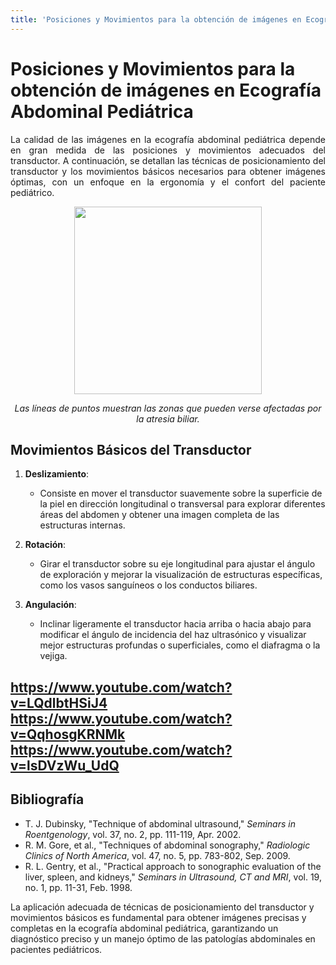 ```yaml
---
title: 'Posiciones y Movimientos para la obtención de imágenes en Ecografía Abdominal Pediátrica'
---
```



# Posiciones y Movimientos para la obtención de imágenes en Ecografía Abdominal Pediátrica

<p align="justify"> La calidad de las imágenes en la ecografía abdominal pediátrica depende en gran medida de las posiciones y movimientos adecuados del transductor. A continuación, se detallan las técnicas de posicionamiento del transductor y los movimientos básicos necesarios para obtener imágenes óptimas, con un enfoque en la ergonomía y el confort del paciente pediátrico.
   
<p align="center">
  <img src="https://www.chkd.org/patients-and-families/health-library/GetImage.aspx?ImageId=494060" width="300" height="300"> </p>
<em><p align="center">Las líneas de puntos muestran las zonas que pueden verse afectadas por la atresia biliar.</p></em> 

## Movimientos Básicos del Transductor

1. **Deslizamiento**:
   - Consiste en mover el transductor suavemente sobre la superficie de la piel en dirección longitudinal o transversal para explorar diferentes áreas del abdomen y obtener una imagen completa de las estructuras internas.

2. **Rotación**:
   - Girar el transductor sobre su eje longitudinal para ajustar el ángulo de exploración y mejorar la visualización de estructuras específicas, como los vasos sanguíneos o los conductos biliares.

3. **Angulación**:
   - Inclinar ligeramente el transductor hacia arriba o hacia abajo para modificar el ángulo de incidencia del haz ultrasónico y visualizar mejor estructuras profundas o superficiales, como el diafragma o la vejiga.

https://www.youtube.com/watch?v=LQdlbtHSiJ4
https://www.youtube.com/watch?v=QqhosgKRNMk
https://www.youtube.com/watch?v=lsDVzWu_UdQ
---
## Bibliografía

- T. J. Dubinsky, "Technique of abdominal ultrasound," *Seminars in Roentgenology*, vol. 37, no. 2, pp. 111-119, Apr. 2002.
- R. M. Gore, et al., "Techniques of abdominal sonography," *Radiologic Clinics of North America*, vol. 47, no. 5, pp. 783-802, Sep. 2009.
- R. L. Gentry, et al., "Practical approach to sonographic evaluation of the liver, spleen, and kidneys," *Seminars in Ultrasound, CT and MRI*, vol. 19, no. 1, pp. 11-31, Feb. 1998.

La aplicación adecuada de técnicas de posicionamiento del transductor y movimientos básicos es fundamental para obtener imágenes precisas y completas en la ecografía abdominal pediátrica, garantizando un diagnóstico preciso y un manejo óptimo de las patologías abdominales en pacientes pediátricos.
